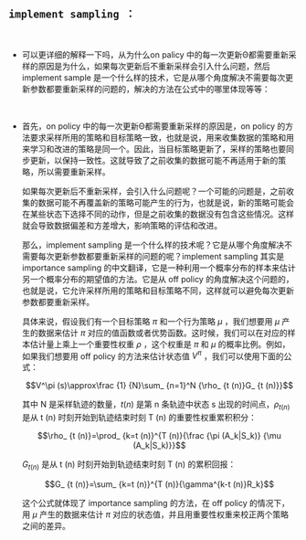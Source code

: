 ## `implement sampling ：`
<br>

* 可以更详细的解释一下吗，从为什么on palicy 中的每一次更新Θ都需要重新采样的原因是为什么，如果每次更新后不重新采样会引入什么问题，然后implement sample 是一个什么样的技术，它是从哪个角度解决不需要每次更新参数都要重新采样的问题的，解决的方法在公式中的哪里体现等等：

<br>

* 首先，on policy 中的每一次更新Θ都需要重新采样的原因是，on policy 的方法要求采样所用的策略和目标策略一致，也就是说，用来收集数据的策略和用来学习和改进的策略是同一个。因此，当目标策略更新了，采样的策略也要同步更新，以保持一致性。这就导致了之前收集的数据可能不再适用于新的策略，所以需要重新采样。

    如果每次更新后不重新采样，会引入什么问题呢？一个可能的问题是，之前收集的数据可能不再覆盖新的策略可能产生的行为，也就是说，新的策略可能会在某些状态下选择不同的动作，但是之前收集的数据没有包含这些情况。这样就会导致数据偏差和方差增大，影响策略的评估和改进。

    那么，implement sampling 是一个什么样的技术呢？它是从哪个角度解决不需要每次更新参数都要重新采样的问题的呢？implement sampling 其实是 importance sampling 的中文翻译，它是一种利用一个概率分布的样本来估计另一个概率分布的期望值的方法。它是从 off policy 的角度解决这个问题的，也就是说，它允许采样所用的策略和目标策略不同，这样就可以避免每次更新参数都要重新采样。

    具体来说，假设我们有一个目标策略 $\pi$ 和一个行为策略 $\mu$ ，我们想要用 $\mu$ 产生的数据来估计 $\pi$ 对应的值函数或者优势函数。这时候，我们可以在对应的样本估计量上乘上一个重要性权重 $\rho$ ，这个权重是 $\pi$ 和 $\mu$ 的概率比例。例如，如果我们想要用 off policy 的方法来估计状态值 $V^\pi$ ，我们可以使用下面的公式：

    $$V^\pi (s)\approx\frac {1} {N}\sum_ {n=1}^N {\rho_ {t (n)}G_ {t (n)}}$$

    其中 N 是采样轨迹的数量，$t (n)$ 是第 n 条轨迹中状态 s 出现的时间点，$\rho_ {t (n)}$ 是从 t (n) 时刻开始到轨迹结束时刻 T (n) 的重要性权重累积积分：

    $$\rho_ {t (n)}=\prod_ {k=t (n)}^{T (n)}{\frac {\pi (A_k|S_k)} {\mu (A_k|S_k)}}$$

    $G_ {t (n)}$ 是从 t (n) 时刻开始到轨迹结束时刻 T (n) 的累积回报：

    $$G_ {t (n)}=\sum_ {k=t (n)}^{T (n)}{\gamma^{k-t (n)}R_k}$$

    这个公式就体现了 importance sampling 的方法，在 off policy 的情况下，用 $\mu$ 产生的数据来估计 $\pi$ 对应的状态值，并且用重要性权重来校正两个策略之间的差异。